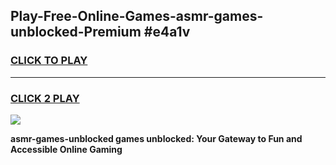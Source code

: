 
## Play-Free-Online-Games-asmr-games-unblocked-Premium #e4a1v
<h3>
<a href="https://premium.freeplayer.one?title=asmr-games-unblocked&ref=8M">CLICK TO PLAY</a></h3>
<hr>

<h3>
<a href="https://premium.freeplayer.one?title=asmr-games-unblocked&ref=8M">CLICK 2 PLAY</a>
  
</h3>

<a href="https://premium.freeplayer.one?title=asmr-games-unblocked&ref=8M"><img src="https://clearcache.store/games.png"></a>


**asmr-games-unblocked games unblocked: Your Gateway to Fun and Accessible Online Gaming**
